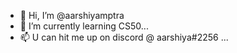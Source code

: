- 👋 Hi, I’m @aarshiyamptra
- 🌱 I’m currently learning CS50...
- 📫 U can hit me up on discord @ aarshiya#2256 ...

<!---
aarshiyamptra/aarshiyamptra is a ✨ special ✨ repository because its `README.md` (this file) appears on your GitHub profile.
You can click the Preview link to take a look at your changes.
--->
